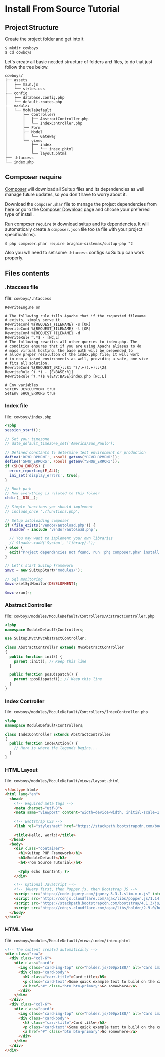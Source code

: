 # Install From Source Tutorial

## Project Structure

Create the project folder and get into it

    $ mkdir cowboys
    $ cd cowboys

Let's create all basic needed structure of folders and files, to do that just follow the tree below.

```
cowboys/
├── assets
│   ├── main.js
│   └── styles.css
├── config
│   ├── database.config.php
│   └── default.routes.php
├── modules
│   └── ModuleDefault
│       ├── Controllers
│       │   ├── AbstractController.php
│       │   └── IndexController.php
│       ├── Form
│       ├── Model
│       │   └── Gateway
│       └── views
│           ├── index
│           │   └── index.phtml
│           └── layout.phtml
├── .htaccess
└── index.php
```

## Composer require

[Composer](https://getcomposer.org) will download all Suitup files and its dependencies as well manage future updates, so you don't have to worry about it.

Download the `composer.phar` file to manage the project dependencies from [here](https://getcomposer.org/composer.phar) or go to the [Composer Download page](https://getcomposer.org/download/) and choose your preferred type of install.

Run composer `require` to download suitup and its dependencies. It will automatically create a `composer.json` file too (a file with your project specifications).

    $ php composer.phar require braghim-sistemas/suitup-php ^2

Also you will need to set some `.htaccess` configs so Suitup can work properly.

## Files contents

### .htaccess file
file: `cowboys/.htaccess`

```properties
RewriteEngine on

# The following rule tells Apache that if the requested filename
# exists, simply serve it.
RewriteCond %{REQUEST_FILENAME} -s [OR]
RewriteCond %{REQUEST_FILENAME} -l [OR]
RewriteCond %{REQUEST_FILENAME} -d
RewriteRule ^.*$ - [NC,L]
# The following rewrites all other queries to index.php. The
# condition ensures that if you are using Apache aliases to do
# mass virtual hosting, the base path will be prepended to
# allow proper resolution of the index.php file; it will work
# in non-aliased environments as well, providing a safe, one-size
# fits all solution.
RewriteCond %{REQUEST_URI}::$1 ^(/.+)(.+)::\2$
RewriteRule ^(.*) - [E=BASE:%1]
RewriteRule ^(.*)$ %{ENV:BASE}index.php [NC,L]

# Env variables
SetEnv DEVELOPMENT true
SetEnv SHOW_ERRORS true
```

### Index file
file: `cowboys/index.php`

```php
<?php
session_start();

// Set your timezone
// date_default_timezone_set('America/Sao_Paulo');

// Defined constants to determine test environment or production
define('DEVELOPMENT', (bool) getenv("DEVELOPMENT"));
define('SHOW_ERRORS', (bool) getenv("SHOW_ERRORS"));
if (SHOW_ERRORS) {
  error_reporting(E_ALL);
  ini_set('display_errors', true);
}

// Root path
// Now everything is related to this folder
chdir(__DIR__);

// Simple functions you should implement
// include_once './functions.php';

// Setup autoloading composer
if (file_exists('vendor/autoload.php')) {
  $loader = include 'vendor/autoload.php';

  // You may want to implement your own libraries
  // $loader->add('System', 'library/.');
} else {
  exit("Project dependencies not found, run 'php composer.phar install'");
}

// Let's start Suitup Framework
$mvc = new SuitupStart('modules/');

// Sql monitoring
$mvc->setSqlMonitor(DEVELOPMENT);

$mvc->run();

```

### Abstract Controller
file: `cowboys/modules/ModuleDefault/Controllers/AbstractController.php`

```php
<?php
namespace ModuleDefault\Controllers;

use Suitup\Mvc\MvcAbstractController;

class AbstractController extends MvcAbstractController
{
  public function init() {
    parent::init(); // Keep this line
  }

  public function posDispatch() {
    parent::posDispatch(); // Keep this line
  }
}

```

### Index Controller
file: `cowboys/modules/ModuleDefault/Controllers/IndexController.php`

```php
<?php
namespace ModuleDefault\Controllers;

class IndexController extends AbstractController
{
  public function indexAction() {
    // Here is where the legends begins...
  }
}

```

### HTML Layout
file: `cowboys/modules/ModuleDefault/views/layout.phtml`

```html
<!doctype html>
<html lang="en">
  <head>
    <!-- Required meta tags -->
    <meta charset="utf-8">
    <meta name="viewport" content="width=device-width, initial-scale=1, shrink-to-fit=no">

    <!-- Bootstrap CSS -->
    <link rel="stylesheet" href="https://stackpath.bootstrapcdn.com/bootstrap/4.1.3/css/bootstrap.min.css" integrity="sha384-MCw98/SFnGE8fJT3GXwEOngsV7Zt27NXFoaoApmYm81iuXoPkFOJwJ8ERdknLPMO" crossorigin="anonymous">

    <title>Hello, world!</title>
  </head>
  <body>
    <div class="container">
      <h1>Suitup PHP Framework</h1>
      <h3>ModuleDefault</h3>
      <h4>From Source Tutorial</h4>

      <?php echo $content; ?>
    </div>

    <!-- Optional JavaScript -->
    <!-- jQuery first, then Popper.js, then Bootstrap JS -->
    <script src="https://code.jquery.com/jquery-3.3.1.slim.min.js" integrity="sha384-q8i/X+965DzO0rT7abK41JStQIAqVgRVzpbzo5smXKp4YfRvH+8abtTE1Pi6jizo" crossorigin="anonymous"></script>
    <script src="https://cdnjs.cloudflare.com/ajax/libs/popper.js/1.14.3/umd/popper.min.js" integrity="sha384-ZMP7rVo3mIykV+2+9J3UJ46jBk0WLaUAdn689aCwoqbBJiSnjAK/l8WvCWPIPm49" crossorigin="anonymous"></script>
    <script src="https://stackpath.bootstrapcdn.com/bootstrap/4.1.3/js/bootstrap.min.js" integrity="sha384-ChfqqxuZUCnJSK3+MXmPNIyE6ZbWh2IMqE241rYiqJxyMiZ6OW/JmZQ5stwEULTy" crossorigin="anonymous"></script>
    <script src="https://cdnjs.cloudflare.com/ajax/libs/holder/2.9.0/holder.js"></script>
  </body>
</html>

```

### HTML View
file: `cowboys/modules/ModuleDefault/views/index/index.phtml`

```html
<!-- The content created automatically -->
<div class="row">
  <div class="col-6">
    <div class="card">
      <img class="card-img-top" src="holder.js/100px180/" alt="Card image cap">
      <div class="card-body">
        <h5 class="card-title">Card title</h5>
        <p class="card-text">Some quick example text to build on the card title and make up the bulk of the card's content.</p>
        <a href="#" class="btn btn-primary">Go somewhere</a>
      </div>
    </div>
  </div>
  <div class="col-6">
    <div class="card">
      <img class="card-img-top" src="holder.js/100px180/" alt="Card image cap">
      <div class="card-body">
        <h5 class="card-title">Card title</h5>
        <p class="card-text">Some quick example text to build on the card title and make up the bulk of the card's content.</p>
        <a href="#" class="btn btn-primary">Go somewhere</a>
      </div>
    </div>
  </div>
</div>

```

